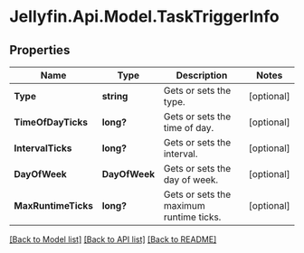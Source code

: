 
# Jellyfin.Api.Model.TaskTriggerInfo

## Properties

Name | Type | Description | Notes
------------ | ------------- | ------------- | -------------
**Type** | **string** | Gets or sets the type. | [optional] 
**TimeOfDayTicks** | **long?** | Gets or sets the time of day. | [optional] 
**IntervalTicks** | **long?** | Gets or sets the interval. | [optional] 
**DayOfWeek** | **DayOfWeek** | Gets or sets the day of week. | [optional] 
**MaxRuntimeTicks** | **long?** | Gets or sets the maximum runtime ticks. | [optional] 

[[Back to Model list]](../README.md#documentation-for-models)
[[Back to API list]](../README.md#documentation-for-api-endpoints)
[[Back to README]](../README.md)

